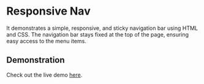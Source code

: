 # Responsive Nav

It demonstrates a simple, responsive, and sticky navigation bar using HTML and CSS. The navigation bar stays fixed at the top of the page, ensuring easy access to the menu items.

## Demonstration

Check out the live demo [here](https://responsivenav1-justmirr.netlify.app).
